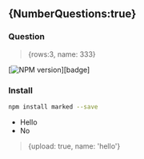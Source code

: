 {NumberQuestions:true}
---
### Question

> {rows:3, name: 333}

[![NPM version](https://badge.fury.io/js/marked.png)][badge]

### Install
``` bash
npm install marked --save
```

* Hello
* No

> {upload: true, name: 'hello'}